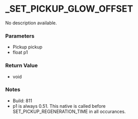 # _SET_PICKUP_GLOW_OFFSET

No description available.

### Parameters
* Pickup pickup
* float p1

### Return Value
* void

### Notes
* Build: 811
* p1 is always 0.51. This native is called before SET_PICKUP_REGENERATION_TIME in all occurances.

